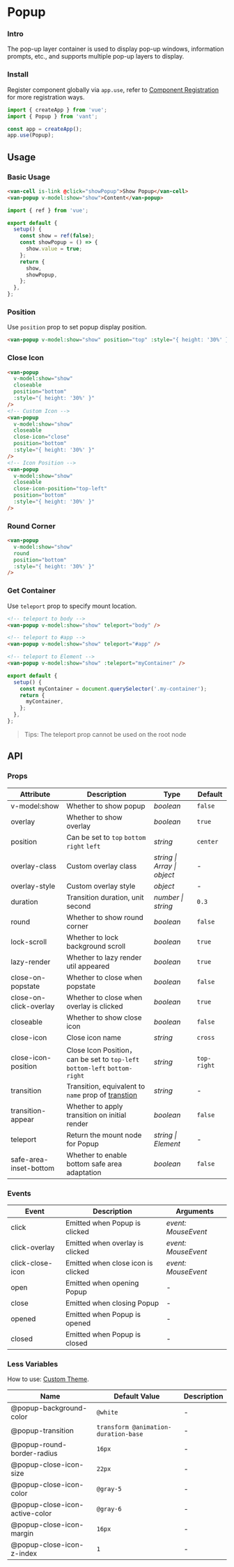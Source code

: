# Popup

### Intro

The pop-up layer container is used to display pop-up windows, information prompts, etc., and supports multiple pop-up layers to display.

### Install

Register component globally via `app.use`, refer to [Component Registration](#/en-US/advanced-usage#zu-jian-zhu-ce) for more registration ways.

```js
import { createApp } from 'vue';
import { Popup } from 'vant';

const app = createApp();
app.use(Popup);
```

## Usage

### Basic Usage

```html
<van-cell is-link @click="showPopup">Show Popup</van-cell>
<van-popup v-model:show="show">Content</van-popup>
```

```js
import { ref } from 'vue';

export default {
  setup() {
    const show = ref(false);
    const showPopup = () => {
      show.value = true;
    };
    return {
      show,
      showPopup,
    };
  },
};
```

### Position

Use `position` prop to set popup display position.

```html
<van-popup v-model:show="show" position="top" :style="{ height: '30%' }" />
```

### Close Icon

```html
<van-popup
  v-model:show="show"
  closeable
  position="bottom"
  :style="{ height: '30%' }"
/>
<!-- Custom Icon -->
<van-popup
  v-model:show="show"
  closeable
  close-icon="close"
  position="bottom"
  :style="{ height: '30%' }"
/>
<!-- Icon Position -->
<van-popup
  v-model:show="show"
  closeable
  close-icon-position="top-left"
  position="bottom"
  :style="{ height: '30%' }"
/>
```

### Round Corner

```html
<van-popup
  v-model:show="show"
  round
  position="bottom"
  :style="{ height: '30%' }"
/>
```

### Get Container

Use `teleport` prop to specify mount location.

```html
<!-- teleport to body -->
<van-popup v-model:show="show" teleport="body" />

<!-- teleport to #app -->
<van-popup v-model:show="show" teleport="#app" />

<!-- teleport to Element -->
<van-popup v-model:show="show" :teleport="myContainer" />
```

```js
export default {
  setup() {
    const myContainer = document.querySelector('.my-container');
    return {
      myContainer,
    };
  },
};
```

> Tips: The teleport prop cannot be used on the root node

## API

### Props

| Attribute | Description | Type | Default |
| --- | --- | --- | --- |
| v-model:show | Whether to show popup | _boolean_ | `false` |
| overlay | Whether to show overlay | _boolean_ | `true` |
| position | Can be set to `top` `bottom` `right` `left` | _string_ | `center` |
| overlay-class | Custom overlay class | _string \| Array \| object_ | - |
| overlay-style | Custom overlay style | _object_ | - |
| duration | Transition duration, unit second | _number \| string_ | `0.3` |
| round | Whether to show round corner | _boolean_ | `false` |
| lock-scroll | Whether to lock background scroll | _boolean_ | `true` |
| lazy-render | Whether to lazy render util appeared | _boolean_ | `true` |
| close-on-popstate | Whether to close when popstate | _boolean_ | `false` |
| close-on-click-overlay | Whether to close when overlay is clicked | _boolean_ | `true` |
| closeable | Whether to show close icon | _boolean_ | `false` |
| close-icon | Close icon name | _string_ | `cross` |
| close-icon-position | Close Icon Position，can be set to `top-left` `bottom-left` `bottom-right` | _string_ | `top-right` |
| transition | Transition, equivalent to `name` prop of [transtion](https://v3.vuejs.org/api/built-in-components.html#transition) | _string_ | - |
| transition-appear | Whether to apply transition on initial render | _boolean_ | `false` |
| teleport | Return the mount node for Popup | _string \| Element_ | - |
| safe-area-inset-bottom | Whether to enable bottom safe area adaptation | _boolean_ | `false` |

### Events

| Event            | Description                        | Arguments           |
| ---------------- | ---------------------------------- | ------------------- |
| click            | Emitted when Popup is clicked      | _event: MouseEvent_ |
| click-overlay    | Emitted when overlay is clicked    | _event: MouseEvent_ |
| click-close-icon | Emitted when close icon is clicked | _event: MouseEvent_ |
| open             | Emitted when opening Popup         | -                   |
| close            | Emitted when closing Popup         | -                   |
| opened           | Emitted when Popup is opened       | -                   |
| closed           | Emitted when Popup is closed       | -                   |

### Less Variables

How to use: [Custom Theme](#/en-US/theme).

| Name | Default Value | Description |
| --- | --- | --- |
| @popup-background-color | `@white` | - |
| @popup-transition | `transform @animation-duration-base` | - |
| @popup-round-border-radius | `16px` | - |
| @popup-close-icon-size | `22px` | - |
| @popup-close-icon-color | `@gray-5` | - |
| @popup-close-icon-active-color | `@gray-6` | - |
| @popup-close-icon-margin | `16px` | - |
| @popup-close-icon-z-index | `1` | - |
